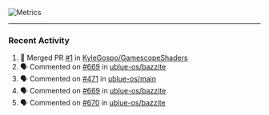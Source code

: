 ![Metrics](https://metrics.lecoq.io/KyleGospo?template=classic&base=header%2C%20activity%2C%20community%2C%20repositories%2C%20metadata&base.indepth=false&base.hireable=false&base.skip=false&config.timezone=America%2FLos_Angeles)

---
### Recent Activity
<!--START_SECTION:activity-->
1. 🎉 Merged PR [#1](https://github.com/KyleGospo/GamescopeShaders/pull/1) in [KyleGospo/GamescopeShaders](https://github.com/KyleGospo/GamescopeShaders)
2. 🗣 Commented on [#669](https://github.com/ublue-os/bazzite/pull/669#issuecomment-1886253356) in [ublue-os/bazzite](https://github.com/ublue-os/bazzite)
3. 🗣 Commented on [#471](https://github.com/ublue-os/main/issues/471#issuecomment-1886185973) in [ublue-os/main](https://github.com/ublue-os/main)
4. 🗣 Commented on [#669](https://github.com/ublue-os/bazzite/pull/669#issuecomment-1886182247) in [ublue-os/bazzite](https://github.com/ublue-os/bazzite)
5. 🗣 Commented on [#670](https://github.com/ublue-os/bazzite/issues/670#issuecomment-1885864724) in [ublue-os/bazzite](https://github.com/ublue-os/bazzite)
<!--END_SECTION:activity-->
